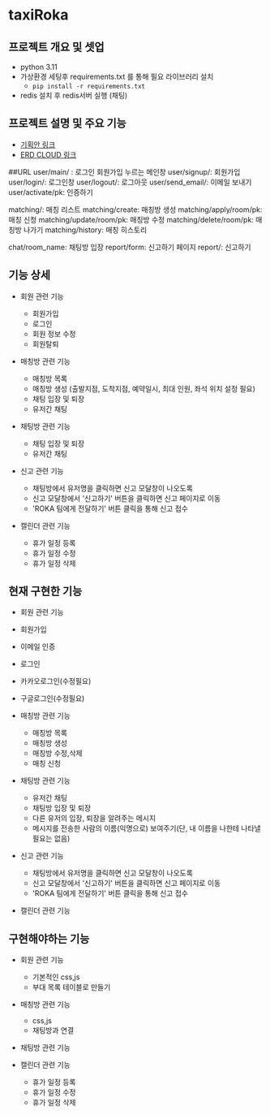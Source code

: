 # taxiRoka
## 프로젝트 개요 및 셋업
- python 3.11
- 가상환경 세팅후 requirements.txt 를 통해 필요 라이브러리 설치
  - `pip install -r requirements.txt`
- redis 설치 후 redis서버 실행 (채팅)

## 프로젝트 설명 및 주요 기능
- [기획안 링크](https://www.figma.com/file/7moP30bEJTYJeyoaSUACyt/PIRO19-ROKA?type=design&node-id=0-1&mode=design)
- [ERD CLOUD 링크](https://www.erdcloud.com/d/zB3wiAaQY7PxnzLyY)

##URL
user/main/ : 로그인 회원가입 누르는 메인창
user/signup/: 회원가입
user/login/: 로그인창
user/logout/: 로그아웃
user/send_email/: 이메일 보내기
user/activate/pk: 인증하기

matching/: 매칭 리스트
matching/create: 매칭방 생성
matching/apply/room/pk: 매칭 신청
matching/update/room/pk: 매칭방 수정
matching/delete/room/pk: 매칭방 나가기
matching/history: 매칭 히스토리

chat/room_name: 채팅방 입장
report/form: 신고하기 페이지
report/: 신고하기

## 기능 상세
- 회원 관련 기능
  - 회원가입
  - 로그인
  - 회원 정보 수정
  - 회원탈퇴

- 매칭방 관련 기능
  - 매칭방 목록
  - 매칭방 생성 (출발지점, 도착지점, 예약일시, 최대 인원, 좌석 위치 설정 필요)
  - 채팅 입장 및 퇴장
  - 유저간 채팅

- 채팅방 관련 기능
  - 채팅 입장 및 퇴장
  - 유저간 채팅

- 신고 관련 기능
  - 채팅방에서 유저명을 클릭하면 신고 모달창이 나오도록
  - 신고 모달창에서 '신고하기' 버튼을 클릭하면 신고 페이지로 이동
  - 'ROKA 팀에게 전달하기' 버튼 클릭을 통해 신고 접수

- 캘린더 관련 기능
  - 휴가 일정 등록
  - 휴가 일정 수정
  - 휴가 일정 삭제


## 현재 구현한 기능
- 회원 관련 기능
 - 회원가입
 - 이메일 인증
 - 로그인
 - 카카오로그인(수정필요)
 - 구글로그인(수정필요)

- 매칭방 관련 기능
  - 매칭방 목록
  - 매칭방 생성
  - 매칭방 수정,삭제
  - 매칭 신청

- 채팅방 관련 기능
  - 유저간 채팅
  - 채팅방 입장 및 퇴장
  - 다른 유저의 입장, 퇴장을 알려주는 메시지
  - 메시지를 전송한 사람의 이름(익명으로) 보여주기(단, 내 이름을 나한테 나타낼 필요는 없음)

- 신고 관련 기능
  - 채팅방에서 유저명을 클릭하면 신고 모달창이 나오도록
  - 신고 모달창에서 '신고하기' 버튼을 클릭하면 신고 페이지로 이동
  - 'ROKA 팀에게 전달하기' 버튼 클릭을 통해 신고 접수

- 캘린더 관련 기능

## 구현해야하는 기능
- 회원 관련 기능
   - 기본적인 css,js
   - 부대 목록 테이블로 만들기
     
- 매칭방 관련 기능
  - css,js
  - 채팅방과 연결
    
- 채팅방 관련 기능
  
- 캘린더 관련 기능
  - 휴가 일정 등록
  - 휴가 일정 수정
  - 휴가 일정 삭제
